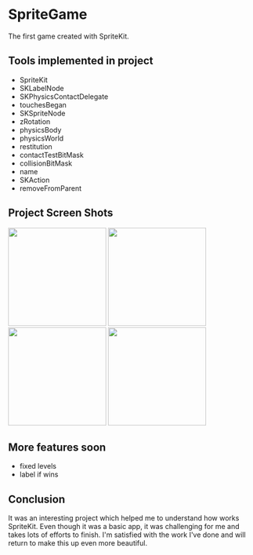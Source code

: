 # SpriteGame
The first game created with SpriteKit.
## Tools implemented in project
- SpriteKit
- SKLabelNode
- SKPhysicsContactDelegate
- touchesBegan
- SKSpriteNode
- zRotation
- physicsBody
- physicsWorld
- restitution
- contactTestBitMask
- collisionBitMask
- name
- SKAction
- removeFromParent
 ## Project Screen Shots

<img src="Screen1.png" width="200"> <img src="Screen2.png" width="200">
<img src="Screen3.png" width="200"> <img src="Screen4.png" width="200"> 
## More features soon 
- fixed levels 
- label if wins
## Conclusion 
It was an interesting project which helped me to understand how works SpriteKit.
Even though it was a basic app, it was challenging for me and takes lots of efforts to finish.
I'm satisfied with the work I've done and will return to make this up even more beautiful.
